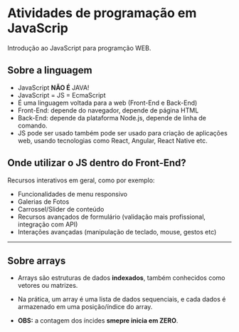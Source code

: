 # Atividades de programação em JavaScrip

Introdução ao JavaScript para programção WEB.

## Sobre a linguagem 

- JavaScript **NÃO É** JAVA!
- JavaScript = JS = EcmaScript
- É uma linguagem voltada para a web (Front-End e Back-End)
- Front-End: depende do navegador, depende de página HTML
- Back-End: depende da plataforma Node.js, depende de linha de comando.
- JS pode ser usado também pode ser usado para criação de aplicações web, usando tecnologias como React, Angular, React Native etc.

## Onde utilizar o JS dentro do Front-End?

Recursos interativos em geral, como por exemplo:

- Funcionalidades de menu responsivo
- Galerias de Fotos
- Carrossel/Slider de conteúdo
- Recursos avançados de formulário (validação mais profissional, integração com API)
- Interações avançadas (manipulação de teclado, mouse, gestos etc)

---

## Sobre arrays

- Arrays são estruturas de dados **indexados**, também conhecidos como vetores ou matrizes.

- Na prática, um array é uma lista de dados sequenciais, e cada dados é armazenado em uma posição/índice do array.

- **OBS:** a contagem dos íncides **smepre inicia em ZERO**.
